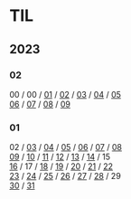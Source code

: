 # TIL
## 2023
### 02
00 / 00 / [01](https://github.com/samjan29/TIL/blob/main/2023/02/01.md) / [02](https://github.com/samjan29/TIL/blob/main/2023/02/02.md) / [03](https://github.com/samjan29/TIL/blob/main/2023/02/03.md) / [04](https://github.com/samjan29/TIL/blob/main/2023/02/04.md) / [05](https://github.com/samjan29/TIL/blob/main/2023/02/05.md)   
[06](https://github.com/samjan29/TIL/blob/main/2023/02/06.md) / [07](https://github.com/samjan29/TIL/blob/main/2023/02/07.md) / [08](https://github.com/samjan29/TIL/blob/main/2023/02/08.md) / [09](https://github.com/samjan29/TIL/blob/main/2023/02/09.md)

### 01
02 / [03](https://github.com/samjan29/TIL/blob/main/2023/01/03.md) / [04](https://github.com/samjan29/TIL/blob/main/2023/01/04.md) / [05](https://github.com/samjan29/TIL/blob/main/2023/01/05.md) / [06](https://github.com/samjan29/TIL/blob/main/2023/01/06.md) / [07](https://github.com/samjan29/TIL/blob/main/2023/01/07.md) / [08](https://github.com/samjan29/TIL/blob/main/2023/01/08.md)   
[09](https://github.com/samjan29/TIL/blob/main/2023/01/09.md) / [10](https://github.com/samjan29/TIL/blob/main/2023/01/10.md) / [11](https://github.com/samjan29/TIL/blob/main/2023/01/11.md) / [12](https://github.com/samjan29/TIL/blob/main/2023/01/12.md) / [13](https://github.com/samjan29/TIL/blob/main/2023/01/13.md) / [14](https://github.com/samjan29/TIL/blob/main/2023/01/14.md) / 15   
[16](https://github.com/samjan29/TIL/blob/main/2023/01/16.md) / 17 / [18](https://github.com/samjan29/TIL/blob/main/2023/01/18.md) / [19](https://github.com/samjan29/TIL/blob/main/2023/01/19.md) / [20](https://github.com/samjan29/TIL/blob/main/2023/01/20.md) / [21](https://github.com/samjan29/TIL/blob/main/2023/01/21.md) / [22](https://github.com/samjan29/TIL/blob/main/2023/01/22.md)   
[23](https://github.com/samjan29/TIL/blob/main/2023/01/23.md) / [24](https://github.com/samjan29/TIL/blob/main/2023/01/24.md) / [25](https://github.com/samjan29/TIL/blob/main/2023/01/25.md) / [26](https://github.com/samjan29/TIL/blob/main/2023/01/26.md) / [27](https://github.com/samjan29/TIL/blob/main/2023/01/27.md) / [28](https://github.com/samjan29/TIL/blob/main/2023/01/28.md) / 29   
[30](https://github.com/samjan29/TIL/blob/main/2023/01/30.md) / [31](https://github.com/samjan29/TIL/blob/main/2023/01/31.md)
